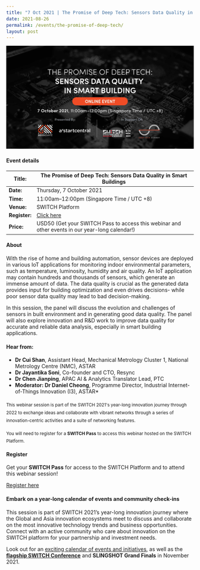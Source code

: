 ```yaml
---
title: "7 Oct 2021 | The Promise of Deep Tech: Sensors Data Quality in Smart Building"
date: 2021-08-26
permalink: /events/the-promise-of-deep-tech/
layout: post
---
```

![Alt text for image on Isomer site](/images/SWITCH_webinars_SGInnovate_Sensor_Data_Quality_Event_Banner.jpg)
#### Event details


| **Title:** | The Promise of Deep Tech: Sensors Data Quality in Smart Buildings |
| -------- | -------- |
|**Date:** | Thursday, 7 October 2021 
| **Time:**    | 11:00am–12:00pm (Singapore Time / UTC +8) |
|**Venue:** | SWITCH Platform 
| **Register:** | [Click here](https://community.switchsg.org/register/?utm_source=switchsg.org&utm_medium=switchsg.org&utm_campaign=switch2021) |
|**Price:** | USD50 (Get your SWITCH Pass to access this webinar and other events in our year-long calendar!)

#### About

With the rise of home and building automation, sensor devices are deployed in various IoT applications for monitoring indoor environmental parameters, such as temperature, luminosity, humidity and air quality. An IoT application may contain hundreds and thousands of sensors, which generate an immense amount of data. The data quality is crucial as the generated data provides input for building optimization and even drives decisions- while poor sensor data quality may lead to bad decision-making.

In this session, the panel will discuss the evolution and challenges of sensors in built environment and in generating good data quality. The panel will also explore innovation and R&D work to improve data quality for accurate and reliable data analysis, especially in smart building applications. 

#### Hear from:
* **Dr Cui Shan**, Assistant Head, Mechanical Metrology Cluster 1, National Metrology Centre (NMC), ASTAR
* **Dr Jayantika Soni**, Co-founder and CTO, Resync
* **Dr Chen Jianping**, APAC AI & Analytics Translator Lead, PTC
* **Moderator: Dr Daniel Cheong**, Programme Director, Industrial Internet-of-Things Innovation (I3), ASTAR*



<sub>This webinar session is part of the SWITCH 2021's year-long innovation journey through 2022 to exchange ideas and collaborate with vibrant networks through a series of innovation-centric activities and a suite of networking features.</sub>

<sub>You will need to register for a <b>SWITCH Pass</b> to access this webinar hosted on the SWITCH Platform.</sub>

#### Register

Get your **SWITCH Pass** for access to the SWITCH Platform and to attend this webinar session!

[Register here](https://community.switchsg.org/register/?utm_source=switchsg.org&utm_medium=switchsg.org&utm_campaign=switch2021)

#### Embark on a year-long calendar of events and community check-ins

This session is part of SWITCH 2021’s year-long innovation journey where the Global and Asia innovation ecosystems meet to discuss and collaborate on the most innovative technology trends and business opportunities. Connect with an active community who care about innovation on the SWITCH platform for your partnership and investment needs.

Look out for an [exciting calendar of events and initiatives](/example-resource/events-and-initiatives/), as well as the **[flagship SWITCH Conference](/about-us/switch-2021)** and **SLINGSHOT Grand Finals** in November 2021.
